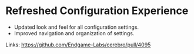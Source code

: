 # Refreshed Configuration Experience

- Updated look and feel for all configuration settings.
- Improved navigation and organization of settings.

Links:
https://github.com/Endgame-Labs/cerebro/pull/4095
